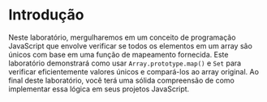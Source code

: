 # Introdução

Neste laboratório, mergulharemos em um conceito de programação JavaScript que envolve verificar se todos os elementos em um array são únicos com base em uma função de mapeamento fornecida. Este laboratório demonstrará como usar `Array.prototype.map()` e `Set` para verificar eficientemente valores únicos e compará-los ao array original. Ao final deste laboratório, você terá uma sólida compreensão de como implementar essa lógica em seus projetos JavaScript.
